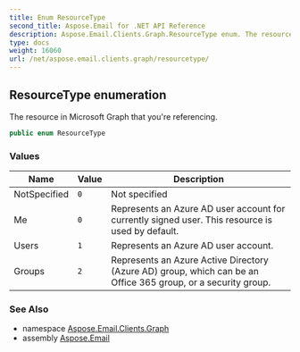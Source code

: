 ```yaml
---
title: Enum ResourceType
second_title: Aspose.Email for .NET API Reference
description: Aspose.Email.Clients.Graph.ResourceType enum. The resource in Microsoft Graph that youre referencing
type: docs
weight: 16060
url: /net/aspose.email.clients.graph/resourcetype/
---
```

## ResourceType enumeration

The resource in Microsoft Graph that you're referencing.

```csharp
public enum ResourceType
```

### Values

| Name | Value | Description |
| --- | --- | --- |
| NotSpecified | `0` | Not specified |
| Me | `0` | Represents an Azure AD user account for currently signed user. This resource is used by default. |
| Users | `1` | Represents an Azure AD user account. |
| Groups | `2` | Represents an Azure Active Directory (Azure AD) group, which can be an Office 365 group, or a security group. |

### See Also

* namespace [Aspose.Email.Clients.Graph](../../aspose.email.clients.graph/)
* assembly [Aspose.Email](../../)


